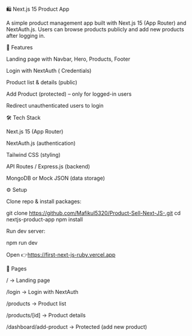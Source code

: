 🛍️ Next.js 15 Product App

A simple product management app built with Next.js 15 (App Router) and NextAuth.js. Users can browse products publicly and add new products after logging in.

🚀 Features

Landing page with Navbar, Hero, Products, Footer

Login with NextAuth ( Credentials)

Product list & details (public)

Add Product (protected) – only for logged-in users

Redirect unauthenticated users to login

🛠️ Tech Stack

Next.js 15 (App Router)

NextAuth.js (authentication)

Tailwind CSS (styling)

API Routes / Express.js (backend)

MongoDB or Mock JSON (data storage)

⚙️ Setup

Clone repo & install packages:

git clone https://github.com/Mafikul5320/Product-Sell-Next-JS-.git
cd nextjs-product-app
npm install


Run dev server:

npm run dev


Open 👉https://first-next-js-ruby.vercel.app

📂 Pages

/ → Landing page

/login → Login with NextAuth

/products → Product list

/products/[id] → Product details

/dashboard/add-product → Protected (add new product)
